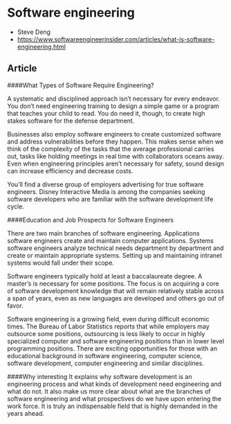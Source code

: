# Software engineering

* Steve Deng
* https://www.softwareengineerinsider.com/articles/what-is-software-engineering.html

## Article

####What Types of Software Require Engineering?

A systematic and disciplined approach isn’t necessary for every endeavor. You don’t need engineering training to design a simple game or a program that teaches your child to read. You do need it, though, to create high stakes software for the defense department.

Businesses also employ software engineers to create customized software and address vulnerabilities before they happen. This makes sense when we think of the complexity of the tasks that the average professional carries out, tasks like holding meetings in real time with collaborators oceans away. Even when engineering principles aren’t necessary for safety, sound design can increase efficiency and decrease costs.

You’ll find a diverse group of employers advertising for true software engineers. Disney Interactive Media is among the companies seeking software developers who are familiar with the software development life cycle.

####Education and Job Prospects for Software Engineers

There are two main branches of software engineering. Applications software engineers create and maintain computer applications. Systems software engineers analyze technical needs department by department and create or maintain appropriate systems. Setting up and maintaining intranet systems would fall under their scope.

Software engineers typically hold at least a baccalaureate degree. A master’s is necessary for some positions. The focus is on acquiring a core of software development knowledge that will remain relatively stable across a span of years, even as new languages are developed and others go out of favor.

Software engineering is a growing field, even during difficult economic times. The Bureau of Labor Statistics reports that while employers may outsource some positions, outsourcing is less likely to occur in highly specialized computer and software engineering positions than in lower level programming positions. There are exciting opportunities for those with an educational background in software engineering, computer science, software development, computer engineering and similar disciplines.

####Why interesting
It explains why software development is an engineering process and what kinds of development need engineering and what do not. It also make us more clear about what are the branches of software engineering and what prospectives do we have upon entering the work force. It is truly an indispensable field that is highly demanded in the years ahead.

